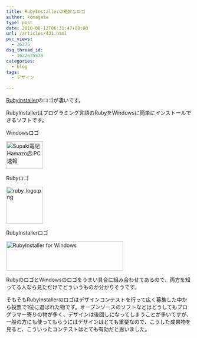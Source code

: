 ```yaml
---
title: RubyInstallerの絶妙なロゴ
author: komagata
type: post
date: 2010-08-12T06:31:47+00:00
url: /articles/431.html
pvc_views:
  - 26375
dsq_thread_id:
  - 1622635578
categories:
  - blog
tags:
  - デザイン

---
```

[RubyInstaller][1]のロゴが凄いです。

RubyInstallerはプログラミング言語のRubyをWindowsに簡単にインストールできるソフトです。

Windowsロゴ

[<img src="http://farm5.static.flickr.com/4078/4884063423_68a97618ee_t.jpg" width="100" height="75" alt="Supaki電記 Hamazo店:PC速報" />][2]

Rubyロゴ

[<img src="http://farm5.static.flickr.com/4122/4884065005_6ef13a75de_t.jpg" width="100" height="100" alt="ruby_logo.png" />][3]

RubyInstallerロゴ

[<img src="http://farm5.static.flickr.com/4074/4884658548_45a41e7daa.jpg" width="317" height="79" alt="RubyInstaller for Windows" />][4]

RubyのロゴとWindowsのロゴをうまい具合に組み合わせてあるので、両方を知ってる人なら見ただけでどういうものか分かりそうです。

そもそもRubyInstallerのロゴはデザインコンテストを行って広く募集した中から投票で1位に選ばれた物です。オープンソースのソフトなどはどうしてもプログラマー寄りの物が多く、デザインは後回しになってしまうことが多いですが、一般の方にも使ってもらうにはデザインはとても重要なので、こうした成果物を見ると、こういったコンテストはとても有効だと思いました。

 [1]: http://rubyinstaller.org/
 [2]: http://www.flickr.com/photos/komagata/4884063423/ "Supaki電記 Hamazo店:PC速報 by komagata, on Flickr"
 [3]: http://www.flickr.com/photos/komagata/4884065005/ "ruby_logo.png by komagata, on Flickr"
 [4]: http://www.flickr.com/photos/komagata/4884658548/ "RubyInstaller for Windows by komagata, on Flickr"